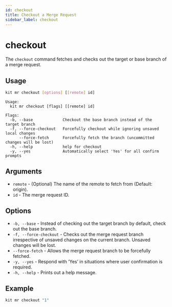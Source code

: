 ```yaml
---
id: checkout
title: Checkout a Merge Request
sidebar_label: checkout
---
```


# checkout

The `checkout` command fetches and checks out the target or base branch of a merge request.

## Usage

```bash
kit mr checkout [options] [[remote] id]
```

```text
Usage:
  kit mr checkout [flags] [[remote] id]

Flags:
  -b, --base             Checkout the base branch instead of the target branch
  -f, --force-checkout   Forcefully checkout while ignoring unsaved local changes
      --force-fetch      Forcefully fetch the branch (uncommitted changes will be lost)
  -h, --help             help for checkout
  -y, --yes              Automatically select 'Yes' for all confirm prompts
```

## Arguments

* `remote` - \(Optional\) The name of the remote to fetch from \(Default: origin\).
* `id` - The merge request ID. 

## Options

* `-b, --base` - Instead of checking out the target branch by default, check out the base branch.
* `-f, --force-checkout` - Checks out the merge request branch irrespective of unsaved changes on the current branch. Unsaved changes will be lost.
* `--force-fetch` - Allows the merge request branch to be forcefully fetched.
* `-y, --yes` - Respond with ‘Yes’ in situations where user confirmation is required. 
* `-h, --help` - Prints out a help message.

## Example

```bash
kit mr checkout "1"
```

